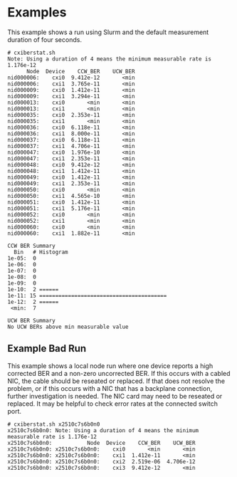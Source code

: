 
# Examples

This example shows a run using Slurm and the default measurement duration of four seconds.

```screen
# cxiberstat.sh
Note: Using a duration of 4 means the minimum measurable rate is 1.176e-12
      Node  Device    CCW_BER    UCW_BER
nid000006:    cxi0  9.412e-12       <min
nid000006:    cxi1  3.765e-11       <min
nid000009:    cxi0  1.412e-11       <min
nid000009:    cxi1  3.294e-11       <min
nid000013:    cxi0       <min       <min
nid000013:    cxi1       <min       <min
nid000035:    cxi0  2.353e-11       <min
nid000035:    cxi1       <min       <min
nid000036:    cxi0  6.118e-11       <min
nid000036:    cxi1  8.000e-11       <min
nid000037:    cxi0  6.118e-11       <min
nid000037:    cxi1  4.706e-11       <min
nid000047:    cxi0  1.976e-10       <min
nid000047:    cxi1  2.353e-11       <min
nid000048:    cxi0  9.412e-12       <min
nid000048:    cxi1  1.412e-11       <min
nid000049:    cxi0  1.412e-11       <min
nid000049:    cxi1  2.353e-11       <min
nid000050:    cxi0       <min       <min
nid000050:    cxi1  4.565e-10       <min
nid000051:    cxi0  1.412e-11       <min
nid000051:    cxi1  5.176e-11       <min
nid000052:    cxi0       <min       <min
nid000052:    cxi1       <min       <min
nid000060:    cxi0       <min       <min
nid000060:    cxi1  1.882e-11       <min

CCW BER Summary
  Bin   # Histogram
1e-05:  0
1e-06:  0
1e-07:  0
1e-08:  0
1e-09:  0
1e-10:  2 ======
1e-11: 15 ========================================
1e-12:  2 ======
 <min:  7

UCW BER Summary
No UCW BERs above min measurable value
```

## Example Bad Run

This example shows a local node run where one device reports a high corrected
BER and a non-zero uncorrected BER. If this occurs with a cabled NIC, the cable
should be reseated or replaced. If that does not resolve the problem, or if this
occurs with a NIC that has a backplane connection, further investigation is
needed. The NIC card may need to be reseated or replaced. It may be helpful to
check error rates at the connected switch port.

```screen
# cxiberstat.sh x2510c7s6b0n0
x2510c7s6b0n0: Note: Using a duration of 4 means the minimum measurable rate is 1.176e-12
x2510c7s6b0n0:           Node  Device    CCW_BER    UCW_BER
x2510c7s6b0n0: x2510c7s6b0n0:    cxi0       <min       <min
x2510c7s6b0n0: x2510c7s6b0n0:    cxi1  1.412e-11       <min
x2510c7s6b0n0: x2510c7s6b0n0:    cxi2  2.519e-06  4.706e-12
x2510c7s6b0n0: x2510c7s6b0n0:    cxi3  9.412e-12       <min
```
